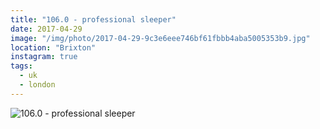 ```yaml
---
title: "106.0 - professional sleeper"
date: 2017-04-29
image: "/img/photo/2017-04-29-9c3e6eee746bf61fbbb4aba5005353b9.jpg"
location: "Brixton"
instagram: true
tags:
  - uk
  - london
---
```


![106.0 - professional sleeper](/img/photo/2017-04-29-9c3e6eee746bf61fbbb4aba5005353b9.jpg)
